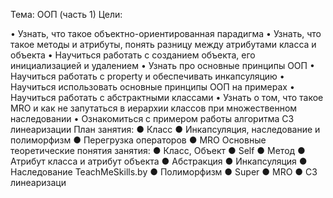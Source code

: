 Тема: ООП (часть 1)
Цели:

• Узнать, что такое объектно-ориентированная парадигма
• Узнать, что такое методы и атрибуты, понять разницу между
атрибутами класса и объекта
• Научиться работать с созданием объекта, его инициализацией
и удалением
• Узнать про основные принципы ООП
• Научиться работать с property и обеспечивать инкапсуляцию
• Научиться использовать основные принципы ООП на
примерах
• Научиться работать с абстрактными классами
• Узнать о том, что такое MRO и как не запутаться в иерархии
классов при множественном наследовании
• Ознакомиться с примером работы алгоритма С3
линеаризации
План занятия:
● Класс
● Инкапсуляция, наследование и полиморфизм
● Перегрузка операторов
● MRO
Основные теоретические понятия занятия:
● Класс, Объект
● Self
● Метод
● Атрибут класса и атрибут объекта
● Абстракция
● Инкапсуляция
● Наследование
TeachMeSkills.by
● Полиморфизм
● Super
● MRO
● С3 линеаризаци

